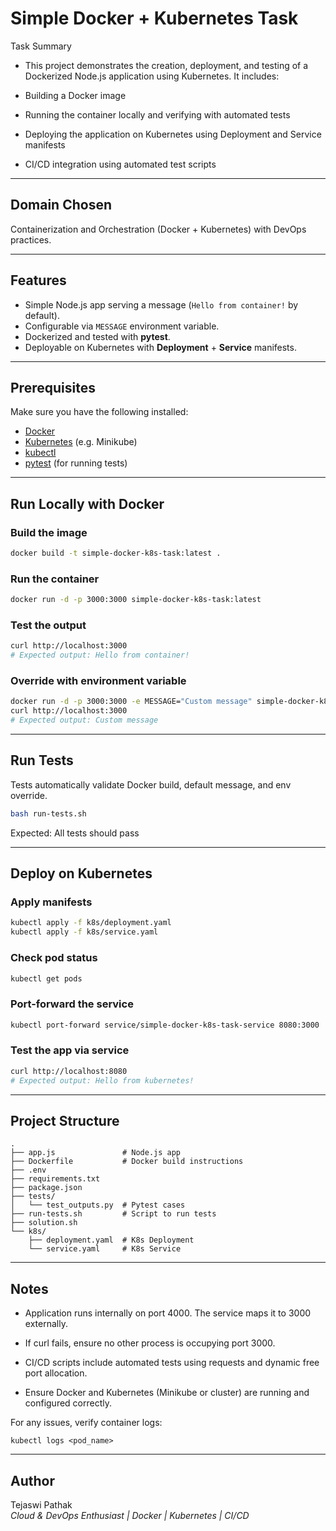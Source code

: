 # Simple Docker + Kubernetes Task

Task Summary

- This project demonstrates the creation, deployment, and testing of a Dockerized Node.js application using Kubernetes. It includes:

- Building a Docker image

- Running the container locally and verifying with automated tests

- Deploying the application on Kubernetes using Deployment and Service manifests

- CI/CD integration using automated test scripts

---
## Domain Chosen

Containerization and Orchestration (Docker + Kubernetes) with DevOps practices.

---
## Features
- Simple Node.js app serving a message (`Hello from container!` by default).
- Configurable via `MESSAGE` environment variable.
- Dockerized and tested with **pytest**.
- Deployable on Kubernetes with **Deployment** + **Service** manifests.

---

## Prerequisites
Make sure you have the following installed:
- [Docker](https://docs.docker.com/get-docker/)
- [Kubernetes](https://kubernetes.io/docs/tasks/tools/) (e.g. Minikube)
- [kubectl](https://kubernetes.io/docs/tasks/tools/)
- [pytest](https://docs.pytest.org/en/stable/) (for running tests)

---

## Run Locally with Docker

### Build the image
```bash
docker build -t simple-docker-k8s-task:latest .
```

### Run the container
```bash
docker run -d -p 3000:3000 simple-docker-k8s-task:latest
```

### Test the output
```bash
curl http://localhost:3000
# Expected output: Hello from container!
```

### Override with environment variable
```bash
docker run -d -p 3000:3000 -e MESSAGE="Custom message" simple-docker-k8s-task:latest
curl http://localhost:3000
# Expected output: Custom message
```

---

## Run Tests
Tests automatically validate Docker build, default message, and env override.

```bash
bash run-tests.sh
```

Expected: All tests should pass 

---

## Deploy on Kubernetes

### Apply manifests
```bash
kubectl apply -f k8s/deployment.yaml
kubectl apply -f k8s/service.yaml
```

### Check pod status
```bash
kubectl get pods
```

### Port-forward the service
```bash
kubectl port-forward service/simple-docker-k8s-task-service 8080:3000
```

### Test the app via service
```bash
curl http://localhost:8080
# Expected output: Hello from kubernetes!
```

---

## Project Structure
```
.
├── app.js               # Node.js app
├── Dockerfile           # Docker build instructions
├── .env
├── requirements.txt
├── package.json
├── tests/
│   └── test_outputs.py  # Pytest cases
├── run-tests.sh         # Script to run tests
├── solution.sh
└── k8s/
    ├── deployment.yaml  # K8s Deployment
    └── service.yaml     # K8s Service
```

---

## Notes

- Application runs internally on port 4000. The service maps it to 3000 externally.

- If curl fails, ensure no other process is occupying port 3000.

- CI/CD scripts include automated tests using requests and dynamic free port allocation.

- Ensure Docker and Kubernetes (Minikube or cluster) are running and configured correctly.

For any issues, verify container logs:
```
kubectl logs <pod_name>
```
---

## Author
Tejaswi Pathak  
*Cloud & DevOps Enthusiast | Docker | Kubernetes | CI/CD*
